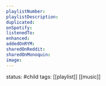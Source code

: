 ```yaml
---
playlistNumber:
playlistDescription:
duplicated:
onSpotify:
listenedTo:
enhanced:
addedOnRYM:
sharedOnReddit:
sharedOnMonoquin:
image:
---
```

status: #child 
tags: [[playlist]] [[music]]